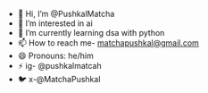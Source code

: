 - 👋 Hi, I’m @PushkalMatcha
- 👀 I’m interested in ai
- 🌱 I’m currently learning dsa with python
- 📫 How to reach me- matchapushkal@gmail.com
- 😄 Pronouns: he/him
- ⚡ ig- @pushkalmatcah
- 🐦 x-@MatchaPushkal

<!---
PushkalMatcha/PushkalMatcha is a ✨ special ✨ repository because its `README.md` (this file) appears on your GitHub profile.
You can click the Preview link to take a look at your changes.
---> 
